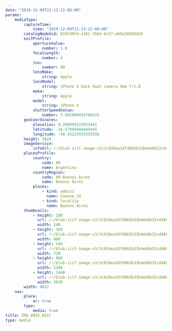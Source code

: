 ```yaml
---
date: "2019-12-09T21:13:22-08:00"
params:
    mediaType:
        captureTime:
            time: "2019-12-09T21:13:22-08:00"
        catalogNodeUid: 0197d0fd-a181-7664-8c57-e65e38d95d29
        exifProfile:
            apertureValue:
                number: 1.8
            focalLength:
                number: 4
            iso:
                number: 80
            lensMake:
                string: Apple
            lensModel:
                string: iPhone X back dual camera 4mm f/1.8
            make:
                string: Apple
            model:
                string: iPhone X
            shutterSpeedValue:
                number: 7.692899454706535
        geoCoordinates:
            elevation: 9.299999237031441
            latitude: -34.57994444444445
            longitude: -58.43225555555556
        height: 3024
        imageService:
            infoUrl: /~/blob-iiif-image-v3/3c026ea2dfd063b33b4eb8b32cd4884c50f6079a30e218d71f94041f438946a2/info.json
        placesProfile:
            country:
                code: AR
                name: Argentina
            countryRegion:
                code: AR-Buenos Aires
                name: Buenos Aires
            places:
                - kind: admin2
                  name: Comuna 14
                - kind: locality
                  name: Buenos Aires
        thumbnails:
            - height: 180
              url: /~/blob-iiif-image-v3/3c026ea2dfd063b33b4eb8b32cd4884c50f6079a30e218d71f94041f438946a2/full/240%2C180/0/default.jpg
              width: 240
            - height: 360
              url: /~/blob-iiif-image-v3/3c026ea2dfd063b33b4eb8b32cd4884c50f6079a30e218d71f94041f438946a2/full/480%2C360/0/default.jpg
              width: 480
            - height: 540
              url: /~/blob-iiif-image-v3/3c026ea2dfd063b33b4eb8b32cd4884c50f6079a30e218d71f94041f438946a2/full/720%2C540/0/default.jpg
              width: 720
            - height: 960
              url: /~/blob-iiif-image-v3/3c026ea2dfd063b33b4eb8b32cd4884c50f6079a30e218d71f94041f438946a2/full/1280%2C960/0/default.jpg
              width: 1280
            - height: 1440
              url: /~/blob-iiif-image-v3/3c026ea2dfd063b33b4eb8b32cd4884c50f6079a30e218d71f94041f438946a2/full/1920%2C1440/0/default.jpg
              width: 1920
        width: 4032
    nav:
        place:
            ar: true
        type:
            media: true
title: IMG_8935.HEIC
type: media
---
```

